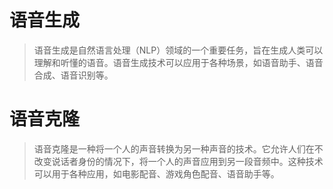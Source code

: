 # 语音生成

> 语音生成是自然语言处理（NLP）领域的一个重要任务，旨在生成人类可以理解和听懂的语音。语音生成技术可以应用于各种场景，如语音助手、语音合成、语音识别等。

# 语音克隆

> 语音克隆是一种将一个人的声音转换为另一种声音的技术。它允许人们在不改变说话者身份的情况下，将一个人的声音应用到另一段音频中。这种技术可以用于各种应用，如电影配音、游戏角色配音、语音助手等。

